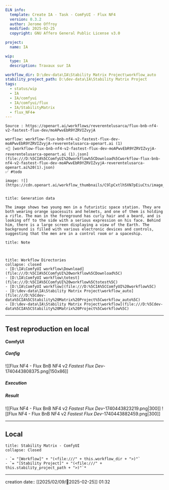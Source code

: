 ```yaml
---
ELN info:
  template: Create IA - Task - ComFyUI - Flux NF4
  version: 0.3.2
  author: Jerome Offroy
  modified: 2025-02-25
  copyright: GNU Affero General Public License v3.0

project:
  name: IA

wip:
  type: IA
  description: Travaux sur IA

workflow_dir: D:\dev-data\IA\Stability Matrix Project\workflow_auto
stability_project_path: D:\dev-data\IA\Stability Matrix Project
tags:
  - status/wip
  - IA
  - IA/comfyui
  - IA/comfyui/flux
  - IA/StabilityMatrix
  - flux_NF4➕
---
```

```ad-tip
Source : https://openart.ai/workflows/reverentelusarca/flux-bnb-nf4-v2-fastest-flux-dev/moAPwvEbR9YZRVIZvyjA

worflow: workflow-flux-bnb-nf4-v2-fastest-flux-dev-moAPwvEbR9YZRVIZvyjA-reverentelusarca-openart.ai (1)
⭐🚧 [workflow-flux-bnb-nf4-v2-fastest-flux-dev-moAPwvEbR9YZRVIZvyjA-reverentelusarca-openart.ai (1).json](file:///D:%5CIA%5CComfyUI%20workflow%5CDownload%5Cworkflow-flux-bnb-nf4-v2-fastest-flux-dev-moAPwvEbR9YZRVIZvyjA-reverentelusarca-openart.ai%20(1).json)
✅ #todo

image: ![](https://cdn.openart.ai/workflow_thumbnails/C9lpCxtlh5XN7pEiuCts/image_2dVGhGmD_1723428779001_raw.jpg)


```

````ad-quote
title: Generation data

The image shows two young men in a futuristic space station. They are both wearing orange spacesuits and helmets, and one of them is holding a rifle. The man in the foreground has curly hair and a beard, and is looking off to the side with a serious expression on his face. Behind him, there is a large screen displaying a view of the Earth. The background is filled with various electronic devices and controls, suggesting that the men are in a control room or a spaceship.

````

```ad-note
title: Note



```
```ad-info
title: Workflow Directories
collapse: closed
- [D:\IA\ComfyUI workflow\Download](file:///D:%5CIA%5CComfyUI%20workflow%5CDownload%5C)
- [D:\IA\ComfyUI workflow\totest](file:///D:%5CIA%5CComfyUI%20workflow%5Ctotest%5C)
- [D:\IA\ComfyUI workflow](file:///D:%5CIA%5CComfyUI%20workflow%5C)
- [D:\dev-data\IA\Stability Matrix Project\workflow_auto](file:///D:%5Cdev-data%5CIA%5CStability%20Matrix%20Project%5Cworkflow_auto%5C)
- [D:\dev-data\IA\Stability Matrix Project\workflow](file:///D:%5Cdev-data%5CIA%5CStability%20Matrix%20Project%5Cworkflow%5C)
```


---

## Test reproduction en local

#### ComfyUI
##### Config
![[Flux NF4 - Flux BnB NF4 v2 _Fastest Flux Dev_-1740443808375.png|150x86]]
##### Execution
##### Result
![[Flux NF4 - Flux BnB NF4 v2 _Fastest Flux Dev_-1740443823219.png|300]]  ![[Flux NF4 - Flux BnB NF4 v2 _Fastest Flux Dev_-1740443882459.png|300]]

---
## Local

```ad-tip
title: Stability Matrix - ComfyUI
collapse: Closed

- `= "[Workflow]" + "(<file:///" + this.workflow_dir + ">)"`
- `= "[Stability Project]" + "(<file:///" + this.stability_project_path + ">)"`*
```

---
creation date:: [[2025/02/09/📒2025-02-25]]  01:32

